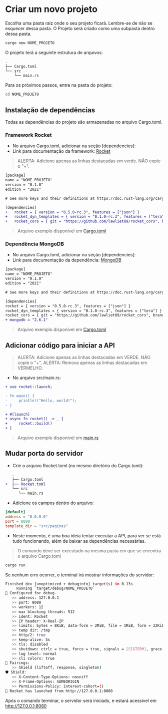 # Criar um novo projeto

Escolha uma pasta raiz onde o seu projeto ficará. Lembre-se de não se
esquecer dessa pasta. O Projeto será criado como uma subpasta dentro
dessa pasta.

```sh
cargo new NOME_PROJETO
```

O projeto terá a seguinte estrutura de arquivos:

```sh
.
├── Cargo.toml
└── src
    └── main.rs
```

Para os próximos passos, entre na pasta do projeto:

```sh
cd NOME_PROJETO
```

## Instalação de dependências

Todas as dependências do projeto são armazenadas no arquivo Cargo.toml.

### Framework Rocket

* No arquivo Cargo.toml, adicionar na seção [dependencies]:
* Link para documentação da framework: [Rocket](https://rocket.rs/v0.5-rc/guide/)

> ALERTA: Adicione apenas as linhas destacadas em verde. NÃO copie o "+".

```diff
[package]
name = "NOME_PROJETO"
version = "0.1.0"
edition = "2021"

# See more keys and their definitions at https://doc.rust-lang.org/cargo/reference/manifest.html

[dependencies]
+   rocket = { version = "0.5.0-rc.3", features = ["json"] }
+   rocket_dyn_templates = { version = "0.1.0-rc.3", features = ["tera"] }
+   rocket_cors = { git = "https://github.com/lawliet89/rocket_cors", branch = "master" }
```

> Arquivo exemplo disponível em [Cargo.toml](../exemplos/etapa2/Cargo.toml)

### Dependência MongoDB

* No arquivo Cargo.toml, adicionar na seção [dependencies]:
* Link para documentação da dependência: [MongoDB](https://docs.rs/mongodb/2.6.1/mongodb/)

```diff
[package]
name = "NOME_PROJETO"
version = "0.1.0"
edition = "2021"

# See more keys and their definitions at https://doc.rust-lang.org/cargo/reference/manifest.html

[dependencies]
rocket = { version = "0.5.0-rc.3", features = ["json"] }
rocket_dyn_templates = { version = "0.1.0-rc.3", features = ["tera"] }
rocket_cors = { git = "https://github.com/lawliet89/rocket_cors", branch = "master" }
+ mongodb = "2.6.1"
```

> Arquivo exemplo disponível em [Cargo.toml](../exemplos/etapa2/Cargo.toml)

## Adicionar código para iniciar a API

> ALERTA: Adicione apenas as linhas destacadas em VERDE. NÃO copie o "+".
> ALERTA: Remova apenas as linhas destacadas em VERMELHO.

* No arquivo src/main.rs:

```diff
+ use rocket::launch;

- fn main() {
-     println!("Hello, world!");
- }

+ #[launch]
+ async fn rocket() -> _ {
+     rocket::build()
+ }
```

> Arquivo exemplo disponível em [main.rs](../exemplos/etapa2/src/main.rs)

## Mudar porta do servidor

* Crie o arquivo Rocket.toml (no mesmo diretório do Cargo.toml):
  
```diff
   .
   ├── Cargo.toml
+  ├── Rocket.toml
   └── src
      └── main.rs

```

* Adicione os campos dentro do arquivo:

```toml
[default]
address = "0.0.0.0"
port = 8080
template_dir = "src/paginas"
```

* Neste momento, é uma boa ideia tentar executar a API, para ver se está tudo funcionando,
  além de baixar as dependências necessárias.

> O comando deve ser executado na mesma pasta em que se encontra o arquivo Cargo.toml

```sh
cargo run
```

Se nenhum erro ocorrer, o terminal irá mostrar informações do servidor:

```sh
Finished dev [unoptimized + debuginfo] target(s) in 0.13s
     Running `target/debug/NOME_PROJETO`
🔧 Configured for debug.
   >> address: 127.0.0.1
   >> port: 8080
   >> workers: 12
   >> max blocking threads: 512
   >> ident: Rocket
   >> IP header: X-Real-IP
   >> limits: bytes = 8KiB, data-form = 2MiB, file = 1MiB, form = 32KiB, json = 1MiB, msgpack = 1MiB, string = 8KiB
   >> temp dir: /tmp
   >> http/2: true
   >> keep-alive: 5s
   >> tls: disabled
   >> shutdown: ctrlc = true, force = true, signals = [SIGTERM], grace = 2s, mercy = 3s
   >> log level: normal
   >> cli colors: true
📡 Fairings:
   >> Shield (liftoff, response, singleton)
🛡 Shield:
   >> X-Content-Type-Options: nosniff
   >> X-Frame-Options: SAMEORIGIN
   >> Permissions-Policy: interest-cohort=()
🚀 Rocket has launched from http://127.0.0.1:8080
```

Após o comando terminar, o servidor será iniciado, e estará acessível em <http://127.0.0.1:8080>
